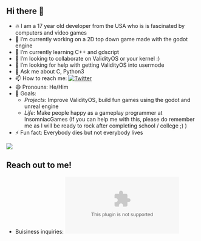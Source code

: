 ## Hi there 👋

- 🔥 I am a 17 year old developer from the USA who is is fascinated by computers and video games
- 🔭 I’m currently working on a 2D top down game made with the godot engine
- 🌱 I’m currently learning C++ and gdscript
- 👯 I’m looking to collaborate on ValidityOS or your kernel :)
- 🤔 I’m looking for help with getting ValidityOS into usermode
- 💬 Ask me about C, Python3
- 📫 How to reach me: [![Twitter][1.2]][1]
- 😄 Pronouns: He/Him
- 🏁 Goals:
  - *Projects*: Improve ValidityOS, build fun games using the godot and unreal engine
  - *Life*: Make people happy as a gameplay programmer at InsomniacGames (If you can help me with this, please do remember me as I will be ready to rock after completing school / college ;) )
- ⚡ Fun fact: Everybody dies but not everybody lives

<img align="center" src="https://github-readme-stats.vercel.app/api/top-langs/?username=V01D-NULL&theme=dracula&layout=compact" />

## Reach out to me!
- Buisiness inquiries: ![here][3]


<!-- Icons -->
[1.2]: http://i.imgur.com/wWzX9uB.png (twitter icon without padding)
[2.2]: https://www.flaticon.com/svg/vstatic/svg/281/281786.svg?token=exp=1613759785~hmac=4922d67a15315e9e13a09b9632ae7379

<!-- All sorts of links -->
[1]: https://twitter.com
[2]: https://gmail.com
[3]: mailto:timstert23@gmail.com
